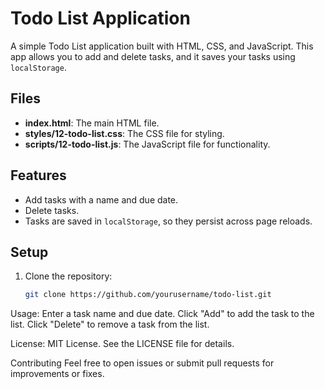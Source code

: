 # Todo List Application

A simple Todo List application built with HTML, CSS, and JavaScript. This app allows you to add and delete tasks, and it saves your tasks using `localStorage`.

## Files

- **index.html**: The main HTML file.
- **styles/12-todo-list.css**: The CSS file for styling.
- **scripts/12-todo-list.js**: The JavaScript file for functionality.

## Features

- Add tasks with a name and due date.
- Delete tasks.
- Tasks are saved in `localStorage`, so they persist across page reloads.

## Setup

1. Clone the repository:
   ```sh
   git clone https://github.com/yourusername/todo-list.git

Usage:
Enter a task name and due date.
Click "Add" to add the task to the list.
Click "Delete" to remove a task from the list.

License:
MIT License. See the LICENSE file for details.

Contributing
Feel free to open issues or submit pull requests for improvements or fixes.
